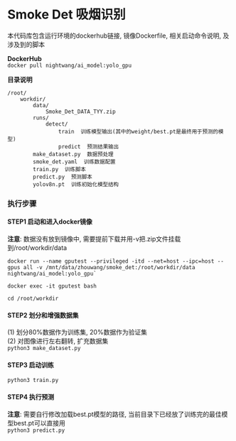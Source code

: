 # Smoke Det 吸烟识别  
  
本代码库包含运行环境的dockerhub链接, 镜像Dockerfile, 相关启动命令说明, 及涉及到的脚本  
  
**DockerHub**  
`docker pull nightwang/ai_model:yolo_gpu`  
  
**目录说明**  
```
/root/  
    workdir/  
        data/  
            Smoke_Det_DATA_TYY.zip  
        runs/
            detect/  
                train  训练模型输出(其中的weight/best.pt是最终用于预测的模型)  
                predict  预测结果输出  
        make_dataset.py  数据预处理  
        smoke_det.yaml  训练数据配置  
        train.py  训练脚本  
        predict.py  预测脚本  
        yolov8n.pt  训练初始化模型结构  
```

### 执行步骤  
#### STEP1 启动和进入docker镜像  
**注意**: 数据没有放到镜像中, 需要提前下载并用-v把.zip文件挂载到/root/workdir/data  
```
docker run --name gputest --privileged -itd --net=host --ipc=host --gpus all -v /mnt/data/zhouwang/smoke_det:/root/workdir/data nightwang/ai_model:yolo_gpu`

docker exec -it gputest bash

cd /root/workdir
```
  
#### STEP2 划分和增强数据集  
(1) 划分80%数据作为训练集, 20%数据作为验证集  
(2) 对图像进行左右翻转, 扩充数据集  
`python3 make_dataset.py`  
  
#### STEP3 启动训练  
`python3 train.py`  
  
#### STEP4 执行预测  
**注意**: 需要自行修改加载best.pt模型的路径, 当前目录下已经放了训练完的最佳模型best.pt可以直接用  
`python3 predict.py`  
  